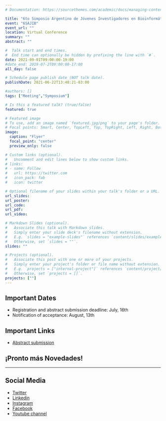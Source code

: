 ```yaml
---
# Documentation: https://sourcethemes.com/academic/docs/managing-content/

title: "6to Simposio Argentino de Jóvenes Investigadores en Bioinformática"
event: "6SAJIB"
event_url: ""
location: Virtual Conference 
summary: ""
abstract: ""

#  Talk start and end times.
#  End time can optionally be hidden by prefixing the line with `#`.
date: 2021-09-01T09:00:00-19:00
#date_end: 2019-07-2T09:00:00-17:00
all_day: false

# Schedule page publish date (NOT talk date).
publishDate: 2021-06-22T13:48:21-03:00

#authors: []
tags: ["Meeting","Symposium"]

# Is this a featured talk? (true/false)
featured: true

# Featured image
# To use, add an image named `featured.jpg/png` to your page's folder. 
# Focal points: Smart, Center, TopLeft, Top, TopRight, Left, Right, BottomLeft, Bottom, BottomRight.
image:
  caption: "Flyer"
  focal_point: "center"
  preview_only: false

# Custom links (optional).
#   Uncomment and edit lines below to show custom links.
# links:
# - name: Follow
#   url: https://twitter.com
#   icon_pack: fab
#   icon: twitter

# Optional filename of your slides within your talk's folder or a URL.
url_slides: 
url_poster: 
url_code:
url_pdf:
url_video:

# Markdown Slides (optional).
#   Associate this talk with Markdown slides.
#   Simply enter your slide deck's filename without extension.
#   E.g. `slides = "example-slides"` references `content/slides/example-slides.md`.
#   Otherwise, set `slides = ""`.
slides: ""

# Projects (optional).
#   Associate this post with one or more of your projects.
#   Simply enter your project's folder or file name without extension.
#   E.g. `projects = ["internal-project"]` references `content/project/deep-learning/index.md`.
#   Otherwise, set `projects = []`.
projects: [""]
---
```


## Important Dates
- Registration and abstract submission deadline: July, 16th
- Notification of acceptance: August, 13th

## Important Links
- [Abstract submission](https://easychair.org/conferences/?conf=6sajib)



## ¡Pronto más Novedades! 



---
## Social Media
- [Twitter](https://twitter.com/rsgargentina)
- [Linkedin](https://www.linkedin.com/in/iscb-sc-rsg-argentina-053599214/)
- [Instagram](https://www.instagram.com/rsg_arg/)
- [Facebook](https://www.facebook.com/RSGArgentina/)
- [Youtube channel](https://www.youtube.com/channel/UCVQA_t8dR5xownEu5NI9S0w/featured)